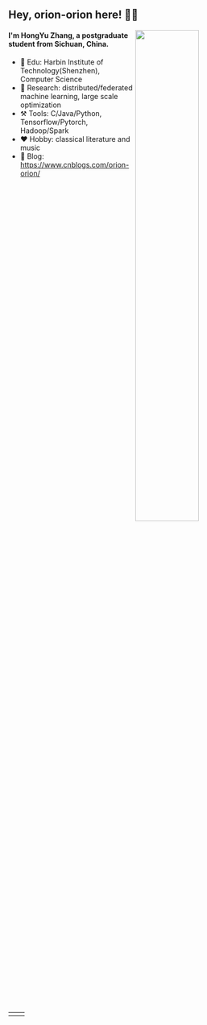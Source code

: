 <!--
 * @Descripttion: 
 * @Version: 1.0
 * @Author: ZhangHongYu
 * @Date: 2022-03-13 11:15:04
 * @LastEditors: ZhangHongYu
 * @LastEditTime: 2022-07-03 10:46:57
-->
## Hey, orion-orion here! 👋🏻


<img align="right" src="https://github-readme-stats.vercel.app/api?username=orion-orion&show_icons=true&hide_border=true" width="50%">


#### I'm HongYu Zhang, a postgraduate student from Sichuan, China.
- 🏫 Edu: Harbin Institute of Technology(Shenzhen), Computer Science
- 🔭 Research: distributed/federated machine learning, large scale optimization
- ⚒️ Tools: C/Java/Python, Tensorflow/Pytorch, Hadoop/Spark
- ❤️ Hobby: classical literature and music
- 📒 Blog: https://www.cnblogs.com/orion-orion/ 

<table width="100%" align="center" padding="0" margin="0">
<tr>
<td valign="top" width="50%">


<!--START_SECTION:waka-->
<!--END_SECTION:waka-->













